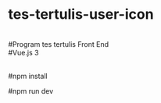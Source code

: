 # tes-tertulis-user-icon
<br>
#Program tes tertulis Front End
<br>
#Vue.js 3
<br>
<br>

#npm install
<br>

#npm run dev
